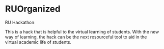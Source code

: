 # RUOrganized
RU Hackathon

This is a hack that is helpful to the virtual learning of students. With the new way of learning, the hack can be the next resourceful tool to aid in the virtual academic life of students.
